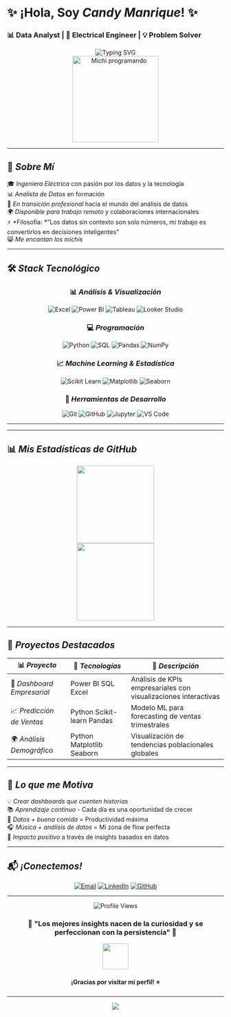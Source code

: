 # ✨  ¡Hola, Soy *Candy Manrique*! ✨ 
### 📊 Data Analyst | 🔌 Electrical Engineer | 💡 Problem Solver

<div align="center">
  
  <img src="https://readme-typing-svg.herokuapp.com?font=Fira+Code&size=22&pause=1000&color=2E86AB&center=true&vCenter=true&width=800&lines=✨+Hola,+soy+Candy+Manrique;🐱+Fan+de+los+michis+y+el+análisis;📊+Transformo+datos+en+decisiones+inteligentes;⚡+De+ingeniera+eléctrica+a+analista+de+datos;📈+Visualizo+historias+con+datos" alt="Typing SVG" />
</div>

<div align="center">
  <img src="https://media.giphy.com/media/JIX9t2j0ZTN9S/giphy.gif" width="200" alt="Michi programando"/>
</div>

---

## 🚀 *Sobre Mí*

🎓 *Ingeniera Eléctrica* con pasión por los datos y la tecnología    
📊 *Analista de Datos* en formación  
💼 *En transición profesional* hacia el mundo del análisis de datos    
🌍 *Disponible para trabajo remoto* y colaboraciones internacionales    
⚡ *Filosofía: *"Los datos sin contexto son solo números, mi trabajo es convertirlos en decisiones inteligentes"  
😸 *Me encantan los michis*  

---

## 🛠️ *Stack Tecnológico*

<div align="center">

### 📊 *Análisis & Visualización*
![Excel](https://img.shields.io/badge/Excel-217346?style=for-the-badge&logo=microsoft-excel&logoColor=white)
![Power BI](https://img.shields.io/badge/Power_BI-F2C811?style=for-the-badge&logo=powerbi&logoColor=black)
![Tableau](https://img.shields.io/badge/Tableau-E97627?style=for-the-badge&logo=Tableau&logoColor=white)
![Looker Studio](https://img.shields.io/badge/Looker_Studio-4285F4?style=for-the-badge&logo=google&logoColor=white)

### 💻 *Programación*
![Python](https://img.shields.io/badge/Python-FFD43B?style=for-the-badge&logo=python&logoColor=blue)
![SQL](https://img.shields.io/badge/SQL-336791?style=for-the-badge&logo=postgresql&logoColor=white)
![Pandas](https://img.shields.io/badge/Pandas-150458?style=for-the-badge&logo=pandas&logoColor=white)
![NumPy](https://img.shields.io/badge/NumPy-013243?style=for-the-badge&logo=numpy&logoColor=white)

### 📈 *Machine Learning & Estadística*
![Scikit Learn](https://img.shields.io/badge/Scikit_Learn-F7931E?style=for-the-badge&logo=scikit-learn&logoColor=white)
![Matplotlib](https://img.shields.io/badge/Matplotlib-11557c?style=for-the-badge&logo=python&logoColor=white)
![Seaborn](https://img.shields.io/badge/Seaborn-3776AB?style=for-the-badge&logo=python&logoColor=white)

### 🔧 *Herramientas de Desarrollo*
![Git](https://img.shields.io/badge/Git-F05032?style=for-the-badge&logo=git&logoColor=white)
![GitHub](https://img.shields.io/badge/GitHub-181717?style=for-the-badge&logo=github&logoColor=white)
![Jupyter](https://img.shields.io/badge/Jupyter-F37626?style=for-the-badge&logo=jupyter&logoColor=white)
![VS Code](https://img.shields.io/badge/VS_Code-007ACC?style=for-the-badge&logo=visual-studio-code&logoColor=white)

</div>

---
---

## 📊 *Mis Estadísticas de GitHub*

<div align="center">
  <img height="180px" src="https://github-readme-stats.vercel.app/api?username=cmanrique15&show_icons=true&theme=tokyonight&include_all_commits=true&count_private=true"/>
  <br>
  <img height="180px" src="https://github-readme-stats.vercel.app/api/top-langs/?username=cmanrique15&layout=compact&langs_count=7&theme=tokyonight"/>
</div>

---

## 🎯 *Proyectos Destacados*

<div align="center">

| 📊 *Proyecto* | 🔧 *Tecnologías* | 📝 *Descripción* |
|-----------------|---------------------|---------------------|
| 🏢 *Dashboard Empresarial* | Power BI SQL Excel | Análisis de KPIs empresariales con visualizaciones interactivas |
| 📈 *Predicción de Ventas* | Python Scikit-learn Pandas | Modelo ML para forecasting de ventas trimestrales |
| 🌍 *Análisis Demográfico* | Python Matplotlib Seaborn | Visualización de tendencias poblacionales globales |

</div>

---

## 🌟 *Lo que me Motiva*

💡 *Crear dashboards que cuenten historias*    
📚 *Aprendizaje continuo* - Cada día es una oportunidad de crecer    
🍜 *Datos + buena comida* = Productividad máxima    
🎧 *Música + análisis de datos* = Mi zona de flow perfecta    
🌱 *Impacto positivo* a través de insights basados en datos  

---

## 📬 *¡Conectemos!*

<div align="center">

[![Email](https://img.shields.io/badge/Email-D14836?style=for-the-badge&logo=gmail&logoColor=white)](mailto:cmanrique15@gmail.com)
[![LinkedIn](https://img.shields.io/badge/LinkedIn-0077B5?style=for-the-badge&logo=linkedin&logoColor=white)](https://linkedin.com/in/tu-perfil)
[![GitHub](https://img.shields.io/badge/GitHub-181717?style=for-the-badge&logo=github&logoColor=white)](https://github.com/cmanrique15)

</div>

---


<div align="center">
  <img src="https://komarev.com/ghpvc/?username=cmanrique15&color=blueviolet&style=for-the-badge" alt="Profile Views"/>
</div>

<div align="center">
  <h3>💫 "Los mejores insights nacen de la curiosidad y se perfeccionan con la persistencia" 💫</h3>
  <img src="https://media.giphy.com/media/LnQjpWaON8nhr21vNW/giphy.gif" width="60">
  <h4>¡Gracias por visitar mi perfil! ⭐</h4>
</div>

---

<div align="center">
  <img src="https://capsule-render.vercel.app/api?type=waving&color=gradient&customColorList=6,11,20&height=170&section=footer&text=Keep%20Analyzing!&fontSize=42&fontColor=fff&animation=twinkling&fontAlignY=72"/>
</div>
